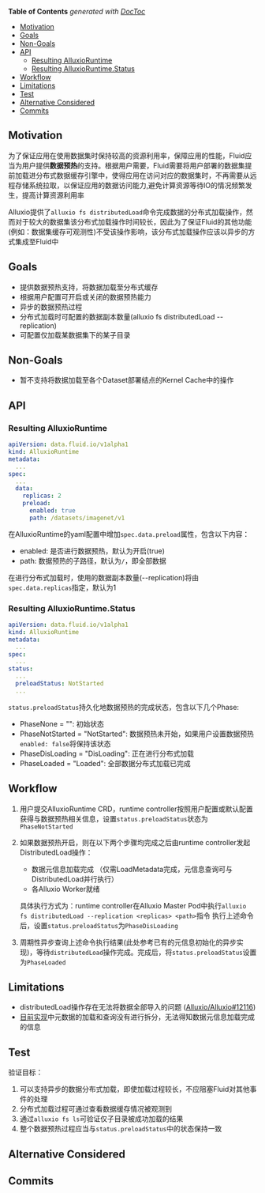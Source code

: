 <!-- START doctoc generated TOC please keep comment here to allow auto update -->
<!-- DON'T EDIT THIS SECTION, INSTEAD RE-RUN doctoc TO UPDATE -->
**Table of Contents**  *generated with [DocToc](https://github.com/thlorenz/doctoc)*

- [Motivation](#motivation)
- [Goals](#goals)
- [Non-Goals](#non-goals)
- [API](#api)
  - [Resulting AlluxioRuntime](#resulting-alluxioruntime)
  - [Resulting AlluxioRuntime.Status](#resulting-alluxioruntimestatus)
- [Workflow](#workflow)
- [Limitations](#limitations)
- [Test](#test)
- [Alternative Considered](#alternative-considered)
- [Commits](#commits)

<!-- END doctoc generated TOC please keep comment here to allow auto update -->

## Motivation

为了保证应用在使用数据集时保持较高的资源利用率，保障应用的性能，Fluid应当为用户提供**数据预热**的支持。根据用户需要，Fluid需要将用户部署的数据集提前加载进分布式数据缓存引擎中，使得应用在访问对应的数据集时，不再需要从远程存储系统拉取，以保证应用的数据访问能力,避免计算资源等待IO的情况频繁发生，提高计算资源利用率

Alluxio提供了`alluxio fs distributedLoad`命令完成数据的分布式加载操作，然而对于较大的数据集该分布式加载操作时间较长，因此为了保证Fluid的其他功能(例如：数据集缓存可观测性)不受该操作影响，该分布式加载操作应该以异步的方式集成至Fluid中

## Goals
- 提供数据预热支持，将数据加载至分布式缓存
- 根据用户配置可开启或关闭的数据预热能力
- 异步的数据预热过程
- 分布式加载时可配置的数据副本数量(alluxio fs distributedLoad --replication)
- 可配置仅加载某数据集下的某子目录

## Non-Goals
- 暂不支持将数据加载至各个Dataset部署结点的Kernel Cache中的操作

## API

### Resulting AlluxioRuntime

```yaml
apiVersion: data.fluid.io/v1alpha1
kind: AlluxioRuntime
metadata:
  ...
spec:
  ...
  data:
    replicas: 2
    preload:
      enabled: true
      path: /datasets/imagenet/v1
```
在AlluxioRuntime的yaml配置中增加`spec.data.preload`属性，包含以下内容：
- enabled: 是否进行数据预热，默认为开启(true)
- path: 数据预热的子路径，默认为`/`，即全部数据

在进行分布式加载时，使用的数据副本数量(--replication)将由`spec.data.replicas`指定，默认为1

### Resulting AlluxioRuntime.Status
```yaml
apiVersion: data.fluid.io/v1alpha1
kind: AlluxioRuntime
metadata:
  ...
spec:
  ...
status:
  ...
  preloadStatus: NotStarted
  ...
```

`status.preloadStatus`持久化地数据预热的完成状态，包含以下几个Phase:
- PhaseNone = "": 初始状态
- PhaseNotStarted = "NotStarted": 数据预热未开始，如果用户设置数据预热`enabled: false`将保持该状态
- PhaseDisLoading = "DisLoading": 正在进行分布式加载
- PhaseLoaded = "Loaded": 全部数据分布式加载已完成

## Workflow

1. 用户提交AlluxioRuntime CRD，runtime controller按照用户配置或默认配置获得与数据预热相关信息，设置`status.preloadStatus`状态为`PhaseNotStarted`

2. 如果数据预热开启，则在以下两个步骤均完成之后由runtime controller发起DistributedLoad操作：
    - 数据元信息加载完成 （仅需LoadMetadata完成，元信息查询可与DistributedLoad并行执行）
    - 各Alluxio Worker就绪

    具体执行方式为：runtime controller在Alluxio Master Pod中执行`alluxio fs distributedLoad --replication <replicas> <path>`指令
    执行上述命令后，设置`status.preloadStatus`为`PhaseDisLoading`

3. 周期性异步查询上述命令执行结果(此处参考已有的元信息初始化的异步实现)，等待`distributedLoad`操作完成。完成后，将`status.preloadStatus`设置为`PhaseLoaded`

## Limitations
- distributedLoad操作存在无法将数据全部导入的问题 ([Alluxio/Alluxio#12116](https://github.com/Alluxio/alluxio/issues/12116))
- [目前实现](https://github.com/fluid-cloudnative/fluid/pull/225)中元数据的加载和查询没有进行拆分，无法得知数据元信息加载完成的信息

## Test

验证目标：

1. 可以支持异步的数据分布式加载，即使加载过程较长，不应阻塞Fluid对其他事件的处理
2. 分布式加载过程可通过查看数据缓存情况被观测到
4. 通过`alluxio fs ls`可验证仅子目录被成功加载的结果
5. 整个数据预热过程应当与`status.preloadStatus`中的状态保持一致

## Alternative Considered

## Commits
